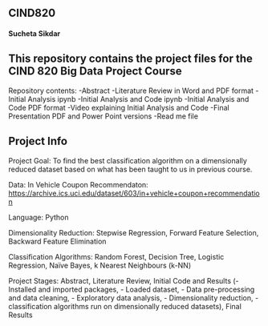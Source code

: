 ## CIND820
#### Sucheta Sikdar
## This repository contains the project files for the CIND 820 Big Data Project Course

Repository contents:
-Abstract
-Literature Review in Word and PDF format
-Initial Analysis ipynb
-Initial Analysis and Code ipynb
-Initial Analysis and Code PDF format
-Video explaining Initial Analysis and Code
-Final Presentation PDF and Power Point versions
-Read me file

## Project Info

Project Goal: 
To find the best classification algorithm on a dimensionally reduced dataset based on what has been taught to us in previous course.

Data: 
In Vehicle Coupon Recommendaton: https://archive.ics.uci.edu/dataset/603/in+vehicle+coupon+recommendation

Language:
Python 

Dimensionality Reduction: 
Stepwise Regression, Forward Feature Selection, Backward Feature Elimination

Classification Algorithms:
Random Forest, Decision Tree, Logistic Regression, Naïve Bayes, k Nearest Neighbours (k-NN)

Project Stages:
Abstract,
Literature Review,
Initial Code and Results
		(- Installed and imported packages,
		- Loaded dataset,
		- Data pre-processing and data cleaning,
		- Exploratory data analysis,
		- Dimensionality reduction,
		- classification algorithms run on dimensionally reduced datasets),
Final Results


